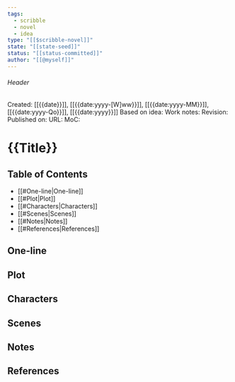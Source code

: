 ```yaml
---
tags:
  - scribble
  - novel
  - idea
type: "[[$scribble-novel]]"
state: "[[state-seed]]"
status: "[[status-committed]]"
author: "[[@myself]]"
---
```

###### Header
Created: [[{{date}}]], [[{{date:yyyy-[W]ww}}]], [[{{date:yyyy-MM}}]], [[{{date:yyyy-Qo}}]], [[{{date:yyyy}}]]
Based on idea: 
Work notes: 
Revision: 
Published on: 
URL:
MoC: 
# {{Title}}

## Table of Contents

- [[#One-line|One-line]]
- [[#Plot|Plot]]
- [[#Characters|Characters]]
- [[#Scenes|Scenes]]
- [[#Notes|Notes]]
- [[#References|References]]

## One-line


## Plot


## Characters


## Scenes


## Notes


## References

